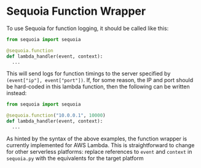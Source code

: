 # Sequoia Function Wrapper

To use Sequoia for function logging, it should be called like this:

```python  
from sequoia import sequoia

@sequoia.function
def lambda_handler(event, context):
  ...
```

This will send logs for function timings to the server specified by `(event["ip"], event["port"])`. If, for some reason, the IP and port should be hard-coded in this lambda function, then the following can be written instead:

```python  
from sequoia import sequoia

@sequoia.function("10.0.0.1", 10000)
def lambda_handler(event, context):
  ...
```

As hinted by the syntax of the above examples, the function wrapper is currently 
implemented for AWS Lambda. This is straightforward to change for other 
serverless platforms: replace references to `event` and `context` in 
`sequoia.py` with the equivalents for the target platform
